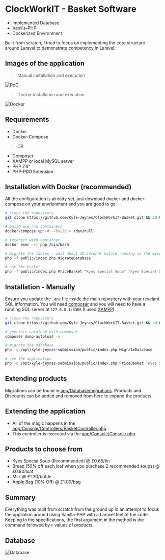# ClockWorkIT - Basket Software

- Implemented Database
- Vanilla-PHP
- Dockerized Environment

Built from scratch, I tried to focus on implementing the core structure around Laravel to demonstrate competency in Laravel.

## Images of the application

> Manual installation and execution

![PoC](https://i.imgur.com/EHHJW7D.png)

> Docker installation and execution

![Docker](https://i.imgur.com/V3sXe6n.png)

## Requirements

- Docker
- Docker-Compose

> OR

- Composer
- XAMPP or local MySQL server
- PHP 7.4^
- PHP-PDO Extension

## Installation with Docker (recommended)

All the configuration is already set, just download docker and docker-compose on your envrionment and you are good to go.

```bash
# clone the repository
git clone https://github.com/Kyle-Jeynes/ClockWorkIT-Basket.git && cd ClockWorkIT-Basket

# build and run containers
docker-compose up -d --build > /dev/null

# interact with container
docker exec -it php /bin/bash

# migrate the tables - wait about 20 seconds before running so the mysql server can start
php -f public/index.php MigrateDatabase

# use the basket
php -f public/index.php PriceBasket "Kyes Special Soup" "Kyes Special Soup" Bread
```

## Installation - Manually

Ensure you update the `.env` file inside the main repository with your revelant SQL information. You will need [composer](https://getcomposer.org/download/) and you will need to have a running SQL server at `127.0.0.1:3306` (I used [XAMPP](https://www.apachefriends.org/download.html)).

```bash
# clone the repository
git clone https://github.com/Kyle-Jeynes/ClockWorkIT-Basket.git && cd ClockWorkIT-Basket

# generate autoload with composer
composer dump-autoload -o

# migrate the database
php -q /opt/kyle-jeynes-submission/public/index.php MigrateDatabase

# use the application
php -q /opt/kyle-jeynes-submission/public/index.php PriceBasket "Kyes Special Soup" "Kyes Special Soup" Bread
```

## Extending products

Migrations can be found in [app/Database/migrations](https://github.com/Kyle-Jeynes/ClockWorkIT-Basket/tree/main/app/Database/migrations). Products and Discounts can be added and removed from here to expand the products.

## Extending the application

- All of the magic happens in the [app/Console/Controllers/BasketController.php](https://github.com/Kyle-Jeynes/ClockWorkIT-Basket/blob/main/app/Console/Controllers/BasketController.php).
- This controller is executed via the [app/Console/Console.php](https://github.com/Kyle-Jeynes/ClockWorkIT-Basket/blob/main/app/Console/Console.php).

## Products to choose from

- Kyes Special Soup (Recommended) @ £0.65/tin
- Bread (50% off each loaf when you purchase 2 recommended soups) @ £0.80/loaf
- Milk @ £1.30/bottle
- Apple Bag (10% Off) @ £1.00/bag

## Summary

Everything was built from scratch from the ground up in an attempt to focus the appliation around using Vanilla-PHP with a Laravel feel of the code. Keeping to the specifications, the first argument in the method is the command followed by `n` values of products.

## Database

![Database](https://i.imgur.com/CECqH8r.png)
